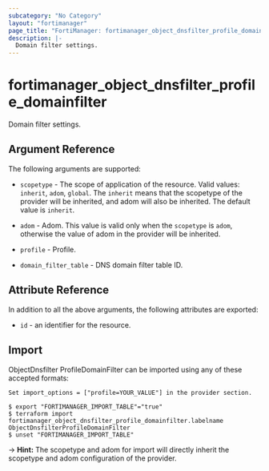 ```yaml
---
subcategory: "No Category"
layout: "fortimanager"
page_title: "FortiManager: fortimanager_object_dnsfilter_profile_domainfilter"
description: |-
  Domain filter settings.
---
```


# fortimanager_object_dnsfilter_profile_domainfilter
Domain filter settings.

## Argument Reference


The following arguments are supported:

* `scopetype` - The scope of application of the resource. Valid values: `inherit`, `adom`, `global`. The `inherit` means that the scopetype of the provider will be inherited, and adom will also be inherited. The default value is `inherit`.
* `adom` - Adom. This value is valid only when the `scopetype` is `adom`, otherwise the value of adom in the provider will be inherited.
* `profile` - Profile.

* `domain_filter_table` - DNS domain filter table ID.


## Attribute Reference

In addition to all the above arguments, the following attributes are exported:
* `id` - an identifier for the resource.

## Import

ObjectDnsfilter ProfileDomainFilter can be imported using any of these accepted formats:
```
Set import_options = ["profile=YOUR_VALUE"] in the provider section.

$ export "FORTIMANAGER_IMPORT_TABLE"="true"
$ terraform import fortimanager_object_dnsfilter_profile_domainfilter.labelname ObjectDnsfilterProfileDomainFilter
$ unset "FORTIMANAGER_IMPORT_TABLE"
```
-> **Hint:** The scopetype and adom for import will directly inherit the scopetype and adom configuration of the provider.
